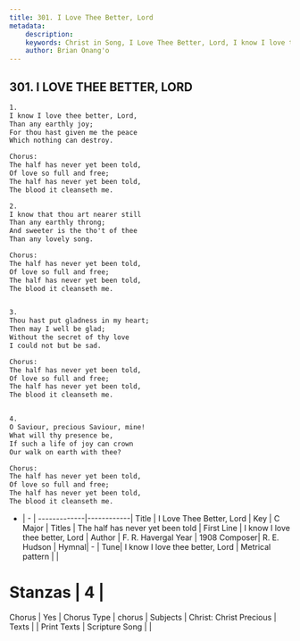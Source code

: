 ```yaml
---
title: 301. I Love Thee Better, Lord
metadata:
    description: 
    keywords: Christ in Song, I Love Thee Better, Lord, I know I love thee better, Lord, The half has never yet been told
    author: Brian Onang'o
---
```



## 301. I LOVE THEE BETTER, LORD

```txt
1.
I know I love thee better, Lord,
Than any earthly joy;
For thou hast given me the peace
Which nothing can destroy.

Chorus:
The half has never yet been told,
Of love so full and free;
The half has never yet been told,
The blood it cleanseth me.

2.
I know that thou art nearer still
Than any earthly throng;
And sweeter is the tho't of thee
Than any lovely song. 

Chorus:
The half has never yet been told,
Of love so full and free;
The half has never yet been told,
The blood it cleanseth me.


3.
Thou hast put gladness in my heart;
Then may I well be glad;
Without the secret of thy love 
I could not but be sad. 

Chorus:
The half has never yet been told,
Of love so full and free;
The half has never yet been told,
The blood it cleanseth me.


4.
O Saviour, precious Saviour, mine!
What will thy presence be,
If such a life of joy can crown
Our walk on earth with thee? 

Chorus:
The half has never yet been told,
Of love so full and free;
The half has never yet been told,
The blood it cleanseth me.

```

- |   -  |
-------------|------------|
Title | I Love Thee Better, Lord |
Key | C Major |
Titles | The half has never yet been told |
First Line | I know I love thee better, Lord |
Author | F. R. Havergal
Year | 1908
Composer| R. E. Hudson |
Hymnal|  - |
Tune| I know I love thee better, Lord |
Metrical pattern | |
# Stanzas | 4 |
Chorus | Yes |
Chorus Type | chorus |
Subjects | Christ: Christ Precious |
Texts |  |
Print Texts | 
Scripture Song |  |
  
